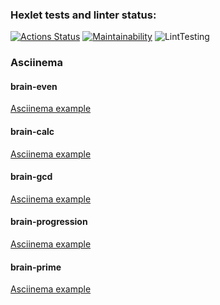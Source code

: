 ### Hexlet tests and linter status:
[![Actions Status](https://github.com/credo-creative-studio-study/php-project-lvl1/workflows/hexlet-check/badge.svg)](https://github.com/credo-creative-studio-study/php-project-lvl1/actions)
[![Maintainability](https://api.codeclimate.com/v1/badges/a99a88d28ad37a79dbf6/maintainability)](https://codeclimate.com/github/codeclimate/codeclimate/maintainability)
![LintTesting](https://github.com/credo-creative-studio-study/php-project-lvl1/actions/workflows/lint.yml/badge.svg?event=push)

### Asciinema

#### brain-even
[Asciinema example](https://asciinema.org/a/vpZqWuAFjx2Lky8wLTKlz2wY7)

#### brain-calc
[Asciinema example](https://asciinema.org/a/SH4ym8uriX1TFuAVsEWLfvOZU)

#### brain-gcd
[Asciinema example](https://asciinema.org/a/scTHA5BVqlWCoA6I74XTkjHJA)

#### brain-progression
[Asciinema example](https://asciinema.org/a/ptC2bUgefhcs5glvWfauF7EM5)

#### brain-prime
[Asciinema example](https://asciinema.org/a/ShHEwSXiH1Kz9ZO27gyo3cfgt)